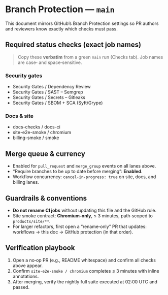 # Branch Protection — `main`

This document mirrors GitHub’s Branch Protection settings so PR authors and reviewers know exactly which checks must pass.

## Required status checks (exact job names)
> Copy these **verbatim** from a green `main` run (Checks tab). Job names are case‑ and space‑sensitive.

### Security gates
- Security Gates / Dependency Review
- Security Gates / SAST – Semgrep
- Security Gates / Secrets – Gitleaks
- Security Gates / SBOM + SCA (Syft/Grype)

### Docs & site
- docs-checks / docs-ci
- site-e2e-smoke / chromium
- billing-smoke / smoke

## Merge queue & currency
- Enabled for `pull_request` and `merge_group` events on all lanes above.
- “Require branches to be up to date before merging”: **Enabled**.
- Workflow concurrency: `cancel-in-progress: true` on site, docs, and billing lanes.

## Guardrails & conventions
- **Do not rename CI jobs** without updating this file and the GitHub rule.
- Site smoke contract: **Chromium‑only**, ≤ 3 minutes, path‑scoped to `products/site/**`.
- For larger refactors, first open a “rename‑only” PR that updates: workflows → this doc → GitHub protection (in that order).

## Verification playbook
1. Open a no‑op PR (e.g., README whitespace) and confirm all checks above appear.
2. Confirm `site-e2e-smoke / chromium` completes ≤ 3 minutes with inline annotations.
3. After merging, verify the nightly full suite executed at 02:00 UTC and passed.
